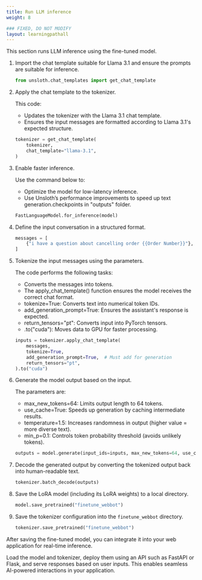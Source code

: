 ```yaml
---
title: Run LLM inference
weight: 8 

### FIXED, DO NOT MODIFY
layout: learningpathall
---
```


This section runs LLM inference using the fine-tuned model. 

1. Import the chat template suitable for Llama 3.1 and ensure the prompts are suitable for inference.

    ```python
    from unsloth.chat_templates import get_chat_template
    ```

2. Apply the chat template to the tokenizer. 

    This code:
    - Updates the tokenizer with the Llama 3.1 chat template.
    - Ensures the input messages are formatted according to Llama 3.1's expected structure.

    ```python
    tokenizer = get_chat_template(
        tokenizer,
        chat_template="llama-3.1",
    )
    ```

3. Enable faster inference.

    Use the command below to:
    - Optimize the model for low-latency inference.
    - Use Unsloth’s performance improvements to speed up text generation.checkpoints in "outputs" folder.

    ```python
    FastLanguageModel.for_inference(model)
    ```

4. Define the input conversation in a structured format.

    ```python
    messages = [
        {"i have a question about cancelling order {{Order Number}}"},
    ]
    ```

5. Tokenize the input messages using the parameters.

    The code performs the following tasks:
    - Converts the messages into tokens.
    - The apply_chat_template() function ensures the model receives the correct chat format.
    - tokenize=True: Converts text into numerical token IDs.
    - add_generation_prompt=True: Ensures the assistant's response is expected.
    - return_tensors="pt": Converts input into PyTorch tensors.
    - .to("cuda"): Moves data to GPU for faster processing.

    ```python
    inputs = tokenizer.apply_chat_template(
        messages,
        tokenize=True,
        add_generation_prompt=True,  # Must add for generation
        return_tensors="pt",
    ).to("cuda")
    ```

6. Generate the model output based on the input.

    The parameters are:
    - max_new_tokens=64: Limits output length to 64 tokens.
    - use_cache=True: Speeds up generation by caching intermediate results.
    - temperature=1.5: Increases randomness in output (higher value = more diverse text).
    - min_p=0.1: Controls token probability threshold (avoids unlikely tokens).

    ```python
    outputs = model.generate(input_ids=inputs, max_new_tokens=64, use_cache=True, temperature=1.5, min_p=0.1)
    ```

7. Decode the generated output by converting the tokenized output back into human-readable text.

    ```python
    tokenizer.batch_decode(outputs)
    ```

8. Save the LoRA model (including its LoRA weights) to a local directory.

    ```python
    model.save_pretrained("finetune_webbot")
    ```

9. Save the tokenizer configuration into the `finetune_webbot` directory.

    ```python
    tokenizer.save_pretrained("finetune_webbot")
    ```

After saving the fine-tuned model, you can integrate it into your web application for real-time inference. 

Load the model and tokenizer, deploy them using an API such as FastAPI or Flask, and serve responses based on user inputs. This enables seamless AI-powered interactions in your application.